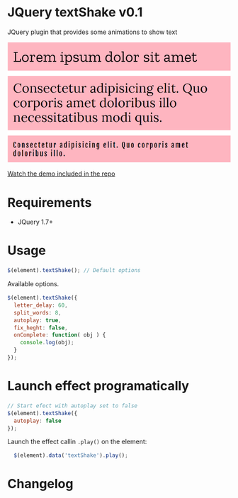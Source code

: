# JQuery textShake v0.1
JQuery plugin that provides some animations to show text

![Smple](sample.gif)

[Watch the demo included in the repo](https://htmlpreview.github.io/?https://raw.githubusercontent.com/carloscabo/jquery-text-shake/master/index.html)

# Requirements

- JQuery 1.7+

# Usage
```javascript
$(element).textShake(); // Default options
```

Available options.

```javascript
$(element).textShake({
  letter_delay: 60,
  split_words: 8,
  autoplay: true,
  fix_heght: false,
  onComplete: function( obj ) {
    console.log(obj);
  }
});
```

# Launch effect programatically

```javascript
// Start efect with autoplay set to false
$(element).textShake({
  autoplay: false
});
```

Launch the effect callin  `.play()` on the element:

```javascript
  $(element).data('textShake').play();
```

# Changelog

